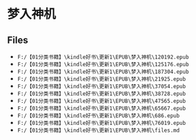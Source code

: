# 梦入神机

## Files

- `F:/【01分类书籍】\kindle好书\更新1\EPUB\梦入神机\120192.epub`
- `F:/【01分类书籍】\kindle好书\更新1\EPUB\梦入神机\125176.epub`
- `F:/【01分类书籍】\kindle好书\更新1\EPUB\梦入神机\187304.epub`
- `F:/【01分类书籍】\kindle好书\更新1\EPUB\梦入神机\21925.epub`
- `F:/【01分类书籍】\kindle好书\更新1\EPUB\梦入神机\37054.epub`
- `F:/【01分类书籍】\kindle好书\更新1\EPUB\梦入神机\38728.epub`
- `F:/【01分类书籍】\kindle好书\更新1\EPUB\梦入神机\47565.epub`
- `F:/【01分类书籍】\kindle好书\更新1\EPUB\梦入神机\65667.epub`
- `F:/【01分类书籍】\kindle好书\更新1\EPUB\梦入神机\686.epub`
- `F:/【01分类书籍】\kindle好书\更新1\EPUB\梦入神机\76019.epub`
- `F:/【01分类书籍】\kindle好书\更新1\EPUB\梦入神机\files.md`
